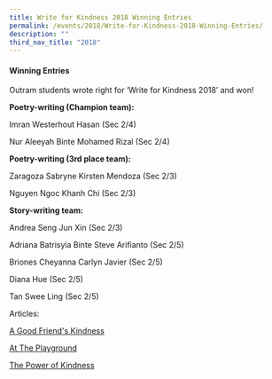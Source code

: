 ```yaml
---
title: Write for Kindness 2018 Winning Entries
permalink: /events/2018/Write-for-Kindness-2018-Winning-Entries/
description: ""
third_nav_title: "2018"
---
```

#### **Winning Entries**


  

Outram students wrote right for ‘Write for Kindness 2018’ and won!

**Poetry-writing (Champion team):**

Imran Westerhout Hasan (Sec 2/4)                                                 

Nur Aleeyah Binte Mohamed Rizal (Sec 2/4)     

**Poetry-writing (3rd place team):** 

Zaragoza Sabryne Kirsten Mendoza (Sec 2/3)

Nguyen Ngoc Khanh Chi (Sec 2/3)

**Story-writing team:** 

Andrea Seng Jun Xin (Sec 2/3)

Adriana Batrisyia Binte Steve Arifianto (Sec 2/5)

Briones Cheyanna Carlyn Javier (Sec 2/5)

Diana Hue (Sec 2/5)

Tan Swee Ling (Sec 2/5)   

  

Articles:

[A Good Friend's Kindness](/files/Achievements/Write%20for%20Kindness%202018/A%20Good%20Friend's%20Kindness%20-%20Scanned.pdf)

[At The Playground](/files/Achievements/Write%20for%20Kindness%202018/At%20The%20Playground%20-%20Scanned.pdf)

[The Power of Kindness](/files/Achievements/Write%20for%20Kindness%202018/The%20Power%20of%20Kindness%20-%20Scanned.pdf)